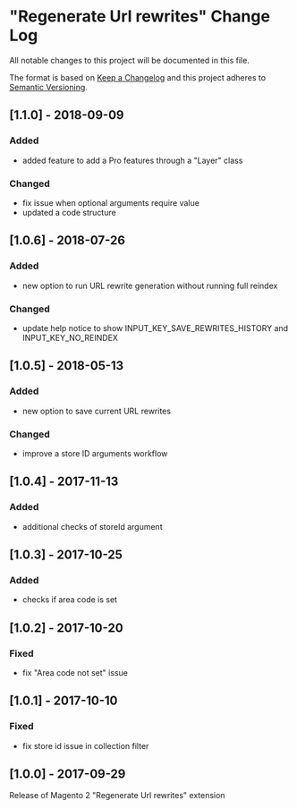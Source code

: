 # "Regenerate Url rewrites" Change Log

All notable changes to this project will be documented in this file.

The format is based on [Keep a Changelog](http://keepachangelog.com/) and this project adheres to [Semantic Versioning](http://semver.org/).

## [1.1.0] - 2018-09-09
### Added
- added feature to add a Pro features through a "Layer" class

### Changed
- fix issue when optional arguments require value
- updated a code structure

## [1.0.6] - 2018-07-26
### Added
- new option to run URL rewrite generation without running full reindex

### Changed
- update help notice to show INPUT_KEY_SAVE_REWRITES_HISTORY and INPUT_KEY_NO_REINDEX

## [1.0.5] - 2018-05-13
### Added
- new option to save current URL rewrites

### Changed
- improve a store ID arguments workflow

## [1.0.4] - 2017-11-13
### Added
- additional checks of storeId argument

## [1.0.3] - 2017-10-25
### Added
- checks if area code is set

## [1.0.2] - 2017-10-20
### Fixed
- fix "Area code not set" issue

## [1.0.1] - 2017-10-10
### Fixed
- fix store id issue in collection filter

## [1.0.0] - 2017-09-29
Release of Magento 2 "Regenerate Url rewrites" extension